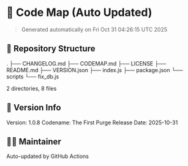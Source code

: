# 🧭 Code Map (Auto Updated)
> Generated automatically on Fri Oct 31 04:26:15 UTC 2025

## 📂 Repository Structure
.
├── CHANGELOG.md
├── CODEMAP.md
├── LICENSE
├── README.md
├── VERSION.json
├── index.js
├── package.json
└── scripts
    └── fix_db.js

2 directories, 8 files

## 🧾 Version Info
Version: 1.0.8
Codename: The First Purge
Release Date: 2025-10-31

## 🧑‍💻 Maintainer
Auto-updated by GitHub Actions
